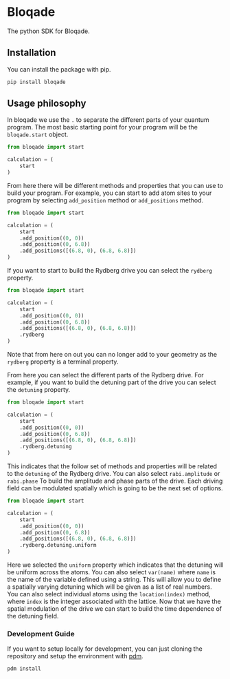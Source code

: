 # Bloqade

The python SDK for Bloqade.

## Installation

You can install the package with pip.

```sh
pip install bloqade
```

## Usage philosophy

In bloqade we use the `.` to separate the different parts of your quantum program. The most basic starting point for your program will be 
the `bloqade.start` object. 

```python
from bloqade import start

calculation = (
    start
)

```

From here there will be different methods and properties that you can use to build your program. For example,
you can start to add atom sites to your program by selecting `add_position` method or `add_positions` method.

```python
from bloqade import start

calculation = (
    start
    .add_position((0, 0))
    .add_position((0, 6.8))
    .add_positions([(6.8, 0), (6.8, 6.8)])
)
```

If you want to start to build the Rydberg drive you can select the `rydberg` property.

```python
from bloqade import start

calculation = (
    start
    .add_position((0, 0))
    .add_position((0, 6.8))
    .add_positions([(6.8, 0), (6.8, 6.8)])
    .rydberg
)
```
Note that from here on out you can no longer add to your geometry as the `rydberg` property is a terminal property. 

From here you can select the different parts of the Rydberg drive. For example, if you want to build the detuning part of the drive you can select the `detuning` property.

```python
from bloqade import start

calculation = (
    start
    .add_position((0, 0))
    .add_position((0, 6.8))
    .add_positions([(6.8, 0), (6.8, 6.8)])
    .rydberg.detuning
)
```

This indicates that the follow set of methods and properties will be related to the `detuning` of the Rydberg drive. You can also select `rabi.amplitude` or `rabi.phase`
To build the amplitude and phase parts of the drive. Each driving field can be modulated spatially which is going to be the next set of options. 

```python
from bloqade import start

calculation = (
    start
    .add_position((0, 0))
    .add_position((0, 6.8))
    .add_positions([(6.8, 0), (6.8, 6.8)])
    .rydberg.detuning.uniform
)
```

Here we selected the `uniform` property which indicates that the detuning will be uniform across the atoms. You can also select `var(name)` where `name` is the name of the variable
defined using a string. This will allow you to define a spatially varying detuning which will be given as a list of real numbers. You can also select individual atoms using the `location(index)` method, where `index` is the integer associated with the lattice. Now that we have the spatial modulation of the drive we can start to build the time dependence of the detuning field. 





### Development Guide

If you want to setup locally for development, you can just cloning the repository and setup the
environment with [pdm](https://pdm.fming.dev/latest/).

```sh
pdm install
```
